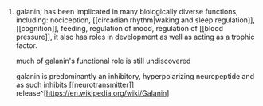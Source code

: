 1. galanin; has been implicated in many biologically diverse functions, including: nociception, [[circadian rhythm|waking and sleep regulation]], [[cognition]], feeding, regulation of mood, regulation of [[blood pressure]], it also has roles in development as well as acting as a trophic factor.
   
   much of galanin's functional role is still undiscovered
   
   galanin is predominantly an inhibitory, hyperpolarizing neuropeptide and as such inhibits [[neurotransmitter]] release^[https://en.wikipedia.org/wiki/Galanin]